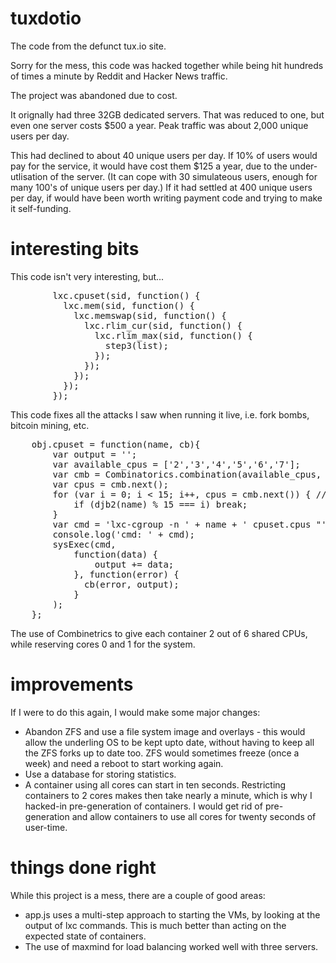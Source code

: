 # tuxdotio
The code from the defunct tux.io site.

Sorry for the mess, this code was hacked together while being hit hundreds of times a minute by Reddit and Hacker News traffic.

The project was abandoned due to cost.  

It orignally had three 32GB dedicated servers.  That was reduced to one, but even one server costs $500 a year.  Peak traffic was about 2,000 unique users per day.  

This had declined to about 40 unique users per day.  If 10% of users would pay for the service, it would have cost them $125 a year, due to the under-utlisation of the server.  (It can cope with 30 simulateous users, enough for many 100's of unique users per day.)  If it had settled at 400 unique users per day, if would have been worth writing payment code and trying to make it self-funding.

# interesting bits
This code isn't very interesting, but...
<pre>
        lxc.cpuset(sid, function() {
          lxc.mem(sid, function() {
            lxc.memswap(sid, function() {
              lxc.rlim_cur(sid, function() {
                lxc.rlim_max(sid, function() {
                  step3(list);
                });
              });
            });
          });
        });
</pre>
This code fixes all the attacks I saw when running it live, i.e. fork bombs, bitcoin mining, etc.

<pre>
    obj.cpuset = function(name, cb){
        var output = '';
        var available_cpus = ['2','3','4','5','6','7'];
        var cmb = Combinatorics.combination(available_cpus, 2); // give each container two different cpus out of six
        var cpus = cmb.next();
        for (var i = 0; i < 15; i++, cpus = cmb.next()) { // there are 15
            if (djb2(name) % 15 === i) break;
        }
        var cmd = 'lxc-cgroup -n ' + name + ' cpuset.cpus "' + cpus.join(',') + '"';
        console.log('cmd: ' + cmd);
        sysExec(cmd,
            function(data) {
                output += data;
            }, function(error) {
              cb(error, output);
            }
        );
    };
</pre>

The use of Combinetrics to give each container 2 out of 6 shared CPUs, while reserving cores 0 and 1 for the system.

# improvements
If I were to do this again, I would make some major changes:
- Abandon ZFS and use a file system image and overlays - this would allow the underling OS to be kept upto date, without having to keep all the ZFS forks up to date too.  ZFS would sometimes freeze (once a week) and need a reboot to start working again.
- Use a database for storing statistics.
- A container using all cores can start in ten seconds.  Restricting containers to 2 cores makes then take nearly a minute, which is why I hacked-in pre-generation of containers.  I would get rid of pre-generation and allow containers to use all cores for twenty seconds of user-time.

# things done right
While this project is a mess, there are a couple of good areas:
- app.js uses a multi-step approach to starting the VMs, by looking at the output of lxc commands.  This is much better than acting on the expected state of containers.
- The use of maxmind for load balancing worked well with three servers.

